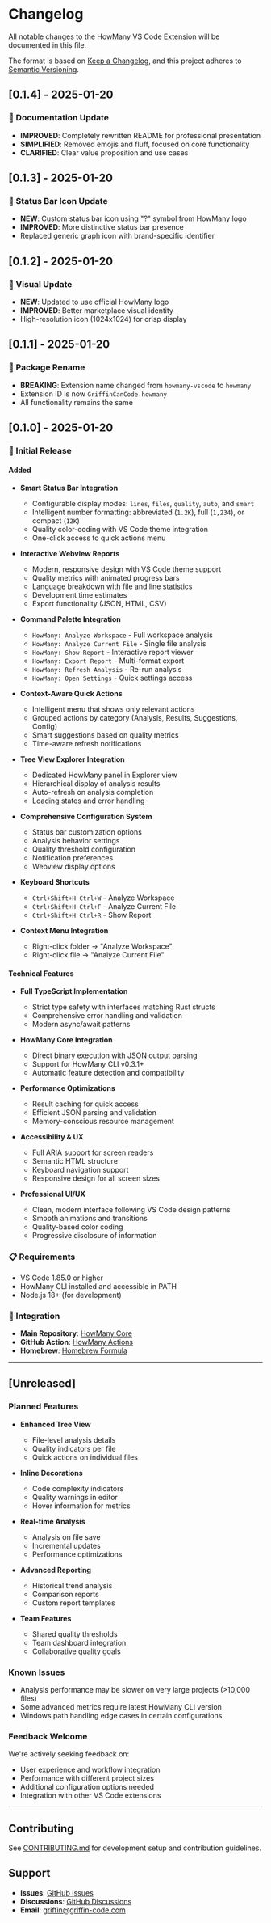 # Changelog

All notable changes to the HowMany VS Code Extension will be documented in this file.

The format is based on [Keep a Changelog](https://keepachangelog.com/en/1.0.0/),
and this project adheres to [Semantic Versioning](https://semver.org/spec/v2.0.0.html).

## [0.1.4] - 2025-01-20

### 📝 Documentation Update
- **IMPROVED**: Completely rewritten README for professional presentation
- **SIMPLIFIED**: Removed emojis and fluff, focused on core functionality
- **CLARIFIED**: Clear value proposition and use cases

## [0.1.3] - 2025-01-20

### 🎨 Status Bar Icon Update
- **NEW**: Custom status bar icon using "?" symbol from HowMany logo
- **IMPROVED**: More distinctive status bar presence
- Replaced generic graph icon with brand-specific identifier

## [0.1.2] - 2025-01-20

### 🎨 Visual Update
- **NEW**: Updated to use official HowMany logo
- **IMPROVED**: Better marketplace visual identity
- High-resolution icon (1024x1024) for crisp display

## [0.1.1] - 2025-01-20

### 🔄 Package Rename
- **BREAKING**: Extension name changed from `howmany-vscode` to `howmany`
- Extension ID is now `GriffinCanCode.howmany`
- All functionality remains the same

## [0.1.0] - 2025-01-20

### 🎉 Initial Release

#### Added
- **Smart Status Bar Integration**
  - Configurable display modes: `lines`, `files`, `quality`, `auto`, and `smart`
  - Intelligent number formatting: abbreviated (`1.2K`), full (`1,234`), or compact (`12K`)
  - Quality color-coding with VS Code theme integration
  - One-click access to quick actions menu

- **Interactive Webview Reports**
  - Modern, responsive design with VS Code theme support
  - Quality metrics with animated progress bars
  - Language breakdown with file and line statistics
  - Development time estimates
  - Export functionality (JSON, HTML, CSV)

- **Command Palette Integration**
  - `HowMany: Analyze Workspace` - Full workspace analysis
  - `HowMany: Analyze Current File` - Single file analysis
  - `HowMany: Show Report` - Interactive report viewer
  - `HowMany: Export Report` - Multi-format export
  - `HowMany: Refresh Analysis` - Re-run analysis
  - `HowMany: Open Settings` - Quick settings access

- **Context-Aware Quick Actions**
  - Intelligent menu that shows only relevant actions
  - Grouped actions by category (Analysis, Results, Suggestions, Config)
  - Smart suggestions based on quality metrics
  - Time-aware refresh notifications

- **Tree View Explorer Integration**
  - Dedicated HowMany panel in Explorer view
  - Hierarchical display of analysis results
  - Auto-refresh on analysis completion
  - Loading states and error handling

- **Comprehensive Configuration System**
  - Status bar customization options
  - Analysis behavior settings
  - Quality threshold configuration
  - Notification preferences
  - Webview display options

- **Keyboard Shortcuts**
  - `Ctrl+Shift+H Ctrl+W` - Analyze Workspace
  - `Ctrl+Shift+H Ctrl+F` - Analyze Current File
  - `Ctrl+Shift+H Ctrl+R` - Show Report

- **Context Menu Integration**
  - Right-click folder → "Analyze Workspace"
  - Right-click file → "Analyze Current File"

#### Technical Features
- **Full TypeScript Implementation**
  - Strict type safety with interfaces matching Rust structs
  - Comprehensive error handling and validation
  - Modern async/await patterns

- **HowMany Core Integration**
  - Direct binary execution with JSON output parsing
  - Support for HowMany CLI v0.3.1+
  - Automatic feature detection and compatibility

- **Performance Optimizations**
  - Result caching for quick access
  - Efficient JSON parsing and validation
  - Memory-conscious resource management

- **Accessibility & UX**
  - Full ARIA support for screen readers
  - Semantic HTML structure
  - Keyboard navigation support
  - Responsive design for all screen sizes

- **Professional UI/UX**
  - Clean, modern interface following VS Code design patterns
  - Smooth animations and transitions
  - Quality-based color coding
  - Progressive disclosure of information

### 📋 Requirements
- VS Code 1.85.0 or higher
- HowMany CLI installed and accessible in PATH
- Node.js 18+ (for development)

### 🔗 Integration
- **Main Repository**: [HowMany Core](https://github.com/GriffinCanCode/howmany)
- **GitHub Action**: [HowMany Actions](https://github.com/GriffinCanCode/howmany-actions)
- **Homebrew**: [Homebrew Formula](https://github.com/GriffinCanCode/homebrew-howmany)

---

## [Unreleased]

### Planned Features
- **Enhanced Tree View**
  - File-level analysis details
  - Quality indicators per file
  - Quick actions on individual files

- **Inline Decorations**
  - Code complexity indicators
  - Quality warnings in editor
  - Hover information for metrics

- **Real-time Analysis**
  - Analysis on file save
  - Incremental updates
  - Performance optimizations

- **Advanced Reporting**
  - Historical trend analysis
  - Comparison reports
  - Custom report templates

- **Team Features**
  - Shared quality thresholds
  - Team dashboard integration
  - Collaborative quality goals

### Known Issues
- Analysis performance may be slower on very large projects (>10,000 files)
- Some advanced metrics require latest HowMany CLI version
- Windows path handling edge cases in certain configurations

### Feedback Welcome
We're actively seeking feedback on:
- User experience and workflow integration
- Performance with different project sizes
- Additional configuration options needed
- Integration with other VS Code extensions

---

## Contributing

See [CONTRIBUTING.md](CONTRIBUTING.md) for development setup and contribution guidelines.

## Support

- **Issues**: [GitHub Issues](https://github.com/GriffinCanCode/howmany-vscode/issues)
- **Discussions**: [GitHub Discussions](https://github.com/GriffinCanCode/howmany-vscode/discussions)
- **Email**: griffin@griffin-code.com 